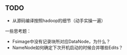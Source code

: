 ## TODO

- 从源码编译按照hadoop的细节（动手实操一遍）

一些思考题：
- Fsimage中没有记录块所对应DataNode，为什么？
- NameNode如何确定下次开机启动的时候合并哪些Edits？